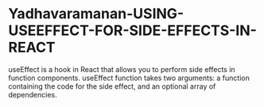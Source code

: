 # Yadhavaramanan-USING-USEEFFECT-FOR-SIDE-EFFECTS-IN-REACT
useEffect is a hook in React that allows you to perform side effects in function components. useEffect function takes two arguments: a function containing the code for the side effect, and an optional array of dependencies.
